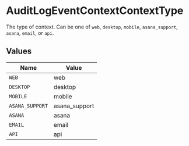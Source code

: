 # AuditLogEventContextContextType

The type of context.
Can be one of `web`, `desktop`, `mobile`, `asana_support`, `asana`, `email`, or `api`.


## Values

| Name            | Value           |
| --------------- | --------------- |
| `WEB`           | web             |
| `DESKTOP`       | desktop         |
| `MOBILE`        | mobile          |
| `ASANA_SUPPORT` | asana_support   |
| `ASANA`         | asana           |
| `EMAIL`         | email           |
| `API`           | api             |
